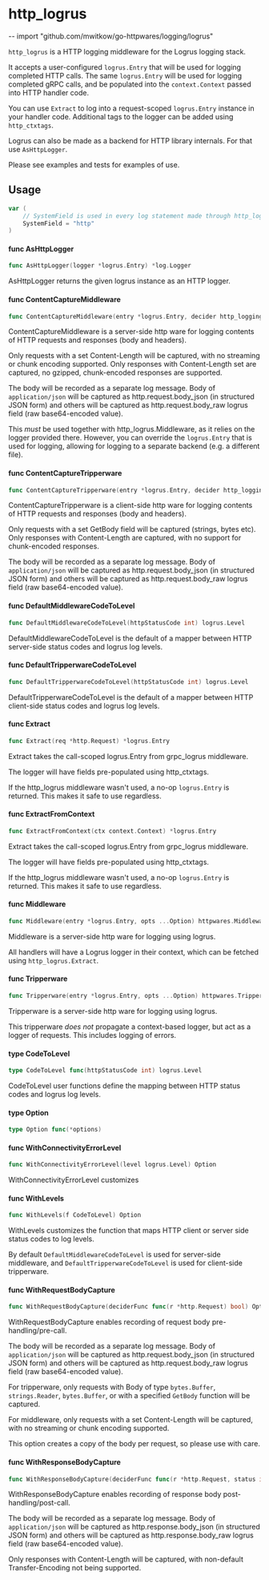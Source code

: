 # http_logrus
--
    import "github.com/mwitkow/go-httpwares/logging/logrus"

`http_logrus` is a HTTP logging middleware for the Logrus logging stack.

It accepts a user-configured `logrus.Entry` that will be used for logging
completed HTTP calls. The same `logrus.Entry` will be used for logging completed
gRPC calls, and be populated into the `context.Context` passed into HTTP handler
code.

You can use `Extract` to log into a request-scoped `logrus.Entry` instance in
your handler code. Additional tags to the logger can be added using
`http_ctxtags`.

Logrus can also be made as a backend for HTTP library internals. For that use
`AsHttpLogger`.

Please see examples and tests for examples of use.

## Usage

```go
var (
	// SystemField is used in every log statement made through http_logrus. Can be overwritten before any initialization code.
	SystemField = "http"
)
```

#### func  AsHttpLogger

```go
func AsHttpLogger(logger *logrus.Entry) *log.Logger
```
AsHttpLogger returns the given logrus instance as an HTTP logger.

#### func  ContentCaptureMiddleware

```go
func ContentCaptureMiddleware(entry *logrus.Entry, decider http_logging.ContentCaptureDeciderFunc) httpwares.Middleware
```
ContentCaptureMiddleware is a server-side http ware for logging contents of HTTP
requests and responses (body and headers).

Only requests with a set Content-Length will be captured, with no streaming or
chunk encoding supported. Only responses with Content-Length set are captured,
no gzipped, chunk-encoded responses are supported.

The body will be recorded as a separate log message. Body of `application/json`
will be captured as http.request.body_json (in structured JSON form) and others
will be captured as http.request.body_raw logrus field (raw base64-encoded
value).

This *must* be used together with http_logrus.Middleware, as it relies on the
logger provided there. However, you can override the `logrus.Entry` that is used
for logging, allowing for logging to a separate backend (e.g. a different file).

#### func  ContentCaptureTripperware

```go
func ContentCaptureTripperware(entry *logrus.Entry, decider http_logging.ContentCaptureDeciderFunc) httpwares.Tripperware
```
ContentCaptureTripperware is a client-side http ware for logging contents of
HTTP requests and responses (body and headers).

Only requests with a set GetBody field will be captured (strings, bytes etc).
Only responses with Content-Length are captured, with no support for
chunk-encoded responses.

The body will be recorded as a separate log message. Body of `application/json`
will be captured as http.request.body_json (in structured JSON form) and others
will be captured as http.request.body_raw logrus field (raw base64-encoded
value).

#### func  DefaultMiddlewareCodeToLevel

```go
func DefaultMiddlewareCodeToLevel(httpStatusCode int) logrus.Level
```
DefaultMiddlewareCodeToLevel is the default of a mapper between HTTP server-side
status codes and logrus log levels.

#### func  DefaultTripperwareCodeToLevel

```go
func DefaultTripperwareCodeToLevel(httpStatusCode int) logrus.Level
```
DefaultTripperwareCodeToLevel is the default of a mapper between HTTP
client-side status codes and logrus log levels.

#### func  Extract

```go
func Extract(req *http.Request) *logrus.Entry
```
Extract takes the call-scoped logrus.Entry from grpc_logrus middleware.

The logger will have fields pre-populated using http_ctxtags.

If the http_logrus middleware wasn't used, a no-op `logrus.Entry` is returned.
This makes it safe to use regardless.

#### func  ExtractFromContext

```go
func ExtractFromContext(ctx context.Context) *logrus.Entry
```
Extract takes the call-scoped logrus.Entry from grpc_logrus middleware.

The logger will have fields pre-populated using http_ctxtags.

If the http_logrus middleware wasn't used, a no-op `logrus.Entry` is returned.
This makes it safe to use regardless.

#### func  Middleware

```go
func Middleware(entry *logrus.Entry, opts ...Option) httpwares.Middleware
```
Middleware is a server-side http ware for logging using logrus.

All handlers will have a Logrus logger in their context, which can be fetched
using `http_logrus.Extract`.

#### func  Tripperware

```go
func Tripperware(entry *logrus.Entry, opts ...Option) httpwares.Tripperware
```
Tripperware is a server-side http ware for logging using logrus.

This tripperware *does not* propagate a context-based logger, but act as a
logger of requests. This includes logging of errors.

#### type CodeToLevel

```go
type CodeToLevel func(httpStatusCode int) logrus.Level
```

CodeToLevel user functions define the mapping between HTTP status codes and
logrus log levels.

#### type Option

```go
type Option func(*options)
```


#### func  WithConnectivityErrorLevel

```go
func WithConnectivityErrorLevel(level logrus.Level) Option
```
WithConnectivityErrorLevel customizes

#### func  WithLevels

```go
func WithLevels(f CodeToLevel) Option
```
WithLevels customizes the function that maps HTTP client or server side status
codes to log levels.

By default `DefaultMiddlewareCodeToLevel` is used for server-side middleware,
and `DefaultTripperwareCodeToLevel` is used for client-side tripperware.

#### func  WithRequestBodyCapture

```go
func WithRequestBodyCapture(deciderFunc func(r *http.Request) bool) Option
```
WithRequestBodyCapture enables recording of request body pre-handling/pre-call.

The body will be recorded as a separate log message. Body of `application/json`
will be captured as http.request.body_json (in structured JSON form) and others
will be captured as http.request.body_raw logrus field (raw base64-encoded
value).

For tripperware, only requests with Body of type `bytes.Buffer`,
`strings.Reader`, `bytes.Buffer`, or with a specified `GetBody` function will be
captured.

For middleware, only requests with a set Content-Length will be captured, with
no streaming or chunk encoding supported.

This option creates a copy of the body per request, so please use with care.

#### func  WithResponseBodyCapture

```go
func WithResponseBodyCapture(deciderFunc func(r *http.Request, status int) bool) Option
```
WithResponseBodyCapture enables recording of response body
post-handling/post-call.

The body will be recorded as a separate log message. Body of `application/json`
will be captured as http.response.body_json (in structured JSON form) and others
will be captured as http.response.body_raw logrus field (raw base64-encoded
value).

Only responses with Content-Length will be captured, with non-default
Transfer-Encoding not being supported.
